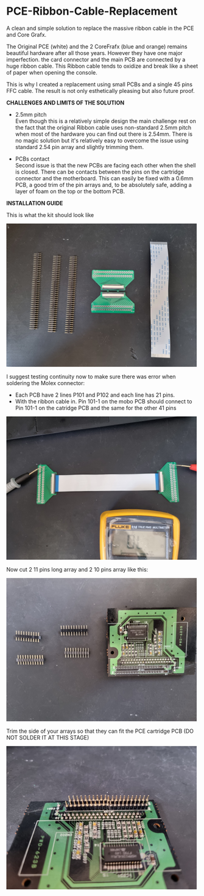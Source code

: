 # PCE-Ribbon-Cable-Replacement
A clean and simple solution to replace the massive ribbon cable in the PCE and Core Grafx.

The Original PCE (white) and the 2 CoreFrafx (blue and orange) remains beautiful hardware after all those years.
However they have one major imperfection. the card connector and the main PCB are connected by a huge ribbon cable. This Ribbon cable tends to oxidize and break like a sheet of paper when opening the console.

This is why I created a replacement using small PCBs and a single 45 pins FFC cable. The result is not only esthetically pleasing but also future proof.

<b>CHALLENGES AND LIMITS OF THE SOLUTION</b>

- 2.5mm pitch<br />
Even though this is a relatively simple design the main challenge rest on the fact that the original Ribbon cable uses non-standard 2.5mm pitch when most of the hardware you can find out there is 2.54mm.
There is no magic solution but it's relatively easy to overcome the issue using standard 2.54 pin array and slightly trimming them.

- PCBs contact<br />
Second issue is that the new PCBs are facing each other when the shell is closed. There can be contacts between the pins on the cartridge connector and the motherboard. This can easily be fixed with a 0.6mm PCB, a good trim of the pin arrays and, to be absolutely safe, adding a layer of foam on the top or the bottom PCB.

<b>INSTALLATION GUIDE</b>

This is what the kit should look like 

<img src="/images/1%20(2).jpg" width="500">

I suggest testing continuity now to make sure there was error when soldering the Molex connector:
- Each PCB have 2 lines P101 and P102 and each line has 21 pins. 
- With the ribbon cable in. Pin 101-1 on the mobo PCB should connect to Pin 101-1 on the catridge PCB and the same for the other 41 pins
<img src="/images/1%20(3).jpg" width="500">

Now cut 2 11 pins long array and 2 10 pins array like this:

<img src="/images/1%20(5).jpg" width="500">

Trim the side of your arrays so that they can fit the PCE cartridge PCB (DO NOT SOLDER IT AT THIS STAGE)

<img src="/images/1%20(6).jpg" width="500">



